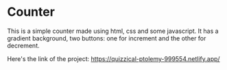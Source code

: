 # Counter
This is a simple counter made using html, css and some javascript.
It has a gradient background, two buttons: one for increment and the other for decrement.

Here's the link of the project: https://quizzical-ptolemy-999554.netlify.app/
